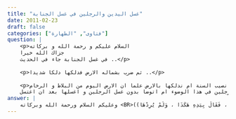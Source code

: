 ```yaml
---
title: "غسل اليدين والرجلين في غسل الجنابة"
date: 2011-02-23
draft: false
categories: ["فتاوى", "الطهارة"]
question: |
    <p>السلام عليكم و رحمة الله و بركاته 
    جزاك الله خيرا 
    في غسل الجنابة جاء في الحديث ..</p>
    
    <p>ثم ضرب بشماله الارض فدلكها دلكا شديدا ..</p>
    
    <p>هل يكفي الغسل حتى نصيب السنة ام ندلكها بالارض علما ان الارض اليوم من البلاط و الرخام 
    و ايضا اذا توضات قبل الغسل فهل يدخل غسل الرجلين في هذا الوضوء ام اتوضا بدون غسل الرجلين و اغسلها بعد ان اغتسل</p>
answer: |
    وعليكم السلام ورحمة الله وبركاته <BR>اعلم -رحمك الله تعالى- أن غسل اليدين في غسل الجنابة يكون قبل غسل الفرج ثم بعد غسل فرجه يغسل يديه ويدلكهما لما رواه البخاري  عَنِ ابْنِ عَبَّاسٍ عَنْ مَيْمُونَةَ بِنْتِ الْحَارِثِ قَالَتْ : ((وَضَعْتُ لِرَسُولِ اللَّهِ   صلى الله عليه وسلم   غُسْلاً وَسَتَرْتُهُ ، فَصَبَّ عَلَى يَدِهِ ، فَغَسَلَهَا مَرَّةً أَوْ مَرَّتَيْنِ ، ثُمَّ أَفْرَغَ بِيَمِينِهِ عَلَى شِمَالِهِ ، فَغَسَلَ فَرْجَهُ ، ثُمَّ دَلَكَ يَدَهُ بِالأَرْضِ أَوْ بِالْحَائِطِ ، ثُمَّ تَمَضْمَضَ وَاسْتَنْشَقَ ، وَغَسَلَ وَجْهَهُ وَيَدَيْهِ ، وَغَسَلَ رَأْسَهُ ، ثُمَّ صَبَّ عَلَى جَسَدِهِ ، ثُمَّ تَنَحَّى فَغَسَلَ قَدَمَيْهِ ، فَنَاوَلْتُهُ خِرْقَةً ، فَقَالَ بِيَدِهِ هَكَذَا ، وَلَمْ يُرِدْهَا)) . <BR>ودلك اليدين بعد غسل الفرج لازالة ما علق بهما من الأذى بعد غسل الفرج فيكفى في وقتنا أن يغسلهما بالأشنان أي الصابون ويدلكهما ويكون بذلك أصاب السنة إن شاء الله تعالى . <BR>وأما غسل الرجلين مع الوضوء قبل الغسل فهو أمر وردت به السنة فقد روى البخاري ومسلم عن  عَنْ عَائِشَةَ زَوْجِ النَّبِىِّ   صلى الله عليه وسلم   : ((أَنَّ النَّبِىَّ   صلى الله عليه وسلم   كَانَ إِذَا اغْتَسَلَ مِنَ الْجَنَابَةِ بَدَأَ فَغَسَلَ يَدَيْهِ ، ثُمَّ يَتَوَضَّأُ كَمَا يَتَوَضَّأُ لِلصَّلاَةِ ، ثُمَّ يُدْخِلُ أَصَابِعَهُ فِى الْمَاءِ ، فَيُخَلِّلُ بِهَا أُصُولَ شَعَرِهِ ثُمَّ يَصُبُّ عَلَى رَأْسِهِ ثَلاَثَ غُرَفٍ بِيَدَيْهِ ، ثُمَّ يُفِيضُ الْمَاءَ عَلَى جِلْدِهِ كُلِّهِ ))، ولو أخرت غسل رجليك بعدالغسل فلا بأس لحديث ميمونه -رضي الله عنها- والأول أولى لأنه صفة فالوضوء لا يكون إلى مع غسل الرجلين لكن تأخير غسل الرجلين بعد الغسل جاء في حديث ميمونة -رضي الله عنها- لأن الموالاة موجودة ولأنه بصب الماء على جسه بعد الوضوء يكون غسل رجليه ، ولعل تأخير غسل الرجلين يكون بحسب المغتسل والله أعلم فإذا كان المغتسل يجتمع فيه الماء فالأولى تأخير غسل الرجلين حتى لا يعلق بهما شيء من الأذى وإن كان المغتسل لا يجتمع فيه الماء كما هو الغالب في عصرنا فغسل الرجلين مع الوضوء أولى والله أعلم . . <BR>والله أعلم
---
```


